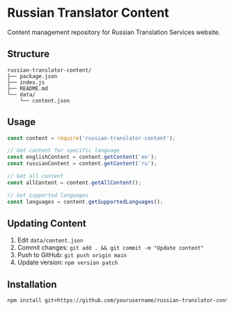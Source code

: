 # Russian Translator Content

Content management repository for Russian Translation Services website.

## Structure

```
russian-translator-content/
├── package.json
├── index.js
├── README.md
└── data/
    └── content.json
```

## Usage

```javascript
const content = require('russian-translator-content');

// Get content for specific language
const englishContent = content.getContent('en');
const russianContent = content.getContent('ru');

// Get all content
const allContent = content.getAllContent();

// Get supported languages
const languages = content.getSupportedLanguages();
```

## Updating Content

1. Edit `data/content.json`
2. Commit changes: `git add . && git commit -m "Update content"`
3. Push to GitHub: `git push origin main`
4. Update version: `npm version patch`

## Installation

```bash
npm install git+https://github.com/yourusername/russian-translator-content.git
```